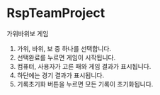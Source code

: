 # RspTeamProject
가위바위보 게임
1. 가위, 바위, 보 중 하나를 선택합니다.
2. 선택완료를 누르면 게임이 시작됩니다.
3. 컴퓨터, 사용자가 고른 패와 게임 결과가 표시됩니다.
4. 하단에는 경기 결과가 표시됩니다.
5. 기록초기화 버튼을 누르면 모든 기록이 초기화됩니다.
